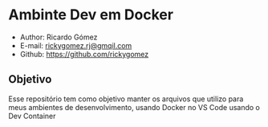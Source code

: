 # Ambinte Dev em Docker

* Author: Ricardo Gómez
* E-mail: rickygomez.rj@gmqil.com
* Github: https://github.com/rickygomez

## Objetivo

Esse repositório tem como objetivo manter os arquivos que utilizo para meus ambientes de desenvolvimento, usando Docker no VS Code usando o Dev Container
